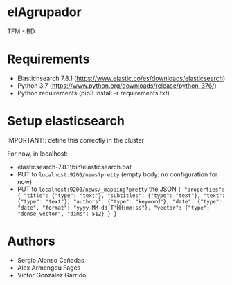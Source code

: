 # elAgrupador
TFM - BD

# Requirements
- Elastichsearch 7.8.1 (https://www.elastic.co/es/downloads/elasticsearch)
- Python 3.7 (https://www.python.org/downloads/release/python-376/)
- Python requirements (pip3 install -r requirements.txt)

# Setup elasticsearch
IMPORTANT!: define this correctly in the cluster

For now, in localhost:
- elasticsearch-7.8.1\bin\elasticsearch.bat
- PUT to  `localhost:9200/news?pretty` (empty body: no configuration for now)
- PUT to `localhost:9200/news/_mapping?pretty` the JSON `{
    "properties": {
        "title": {"type": "text"},
        "subtitles": {"type": "text"},
        "text": {"type": "text"},
        "authors": {"type": "keyword"},
        "date": {"type": "date", "format": "yyyy-MM-dd'T'HH:mm:ss"},
        "vector": {"type": "dense_vector", "dims": 512}
   }
}`

# Authors

- Sergio Alonso Cañadas
- Alex Armengou Fages
- Víctor González Garrido

